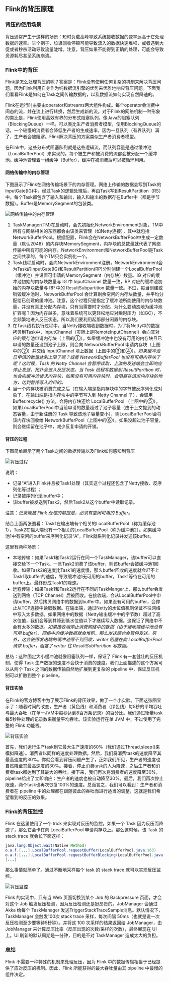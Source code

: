 ## Flink的背压原理

### 背压的使用场景
背压通常产生于这样的场景：短时负载高峰导致系统接收数据的速率远高于它处理数据的速率。举个例子，垃圾回收停顿可能导致流入的数据快速堆积，或者遇到大促或者秒杀活动导致流量陡增。注意，背压如果不能得到正确的处理，可能会导致资源耗尽甚至系统崩溃。

### Flink中的背压
Flink是怎么处理背压的呢？答案是：Flink没有使用任何复杂的机制来解决背压问题，因为Flink利用自身作为纯数据流引擎的优势来优雅地响应背压问题。下面我们看看Flink是如何在Task之间传输数据的，以及数据流如何实现自然降速的。

Flink在运行时主要由operator和streams两大组件构成。每个operator会消费中间态的流，并在流上进行转换，然后生成新的流。对于Flink的网络机制一种形象的类比是，Flink使用高效有界的分布式阻塞队列，像Java的阻塞队列（BlockingQueue）一样。可以类比生产者消费者模型，使用BlockingQueue的话，一个较慢的消费者会降低生产者的生成速率，因为一旦队列（有界队列）满了，生产者会被阻塞。Flink解决背压的方案类似生产者消费者模型。

在Flink中，这些分布式阻塞队列就是这些逻辑流，而队列容量是通过缓冲池（LocalBufferPool）来实现的。每个被生产和被消费的流都会被分配一个缓冲池。缓冲池管理着一组缓冲（Buffer），缓冲在被消费后可以被循环利用。

#### 网络传输中的内存管理
下图展示了Flink在网络传输场景下的内存管理。网络上传输的数据会写到Task的InputGate(IG)中，经过Task的逻辑处理后，再由Task写到ResultPartition（RS）中。每个Task都包含了输入和输出，输入和输出的数据存在Buffer中（都是字节数据）。Buffer是MemorySegment的包装类。

![网络传输中的内存管理]()

  1. TaskManager(TM)在启动时，会先初始化NetworkEnvironment对象，TM中所有与网络相关的东西都会由该类来管理（如Netty连接），其中就包括NetworkBufferPool。根据配置，Flink会在NetworkBufferPool中生成一定数量（默认2048）的内存块MemorySegment，内存块的总数量就代表了网络传输中所有可能的内存。NetworkEnvironment和NetworkBufferPool是Task之间共享的，每个TM只会实例化一个。
  2. Task线程启动时，会向NetworkEnvironment注册，NetworkEnvironment会为Task的InputGate(IG)和ResultPartition(RP)分别创建一个LocalBufferPool（缓冲池）并设置可申请的MemorySegment（内存块）数量。IG 对应的缓冲池初始的内存块数量与 IG 中 InputChannel 数量一致，RP 对应的缓冲池初始的内存块数量与 RP 中的 ResultSubpartition 数量一致。不过，每当创建或销毁缓冲池时，NetworkBufferPool 会计算剩余空闲的内存块数量，并平均分配给已创建的缓冲池。注意，这个过程只是指定了缓冲池所能使用的内存块数量，并没有真正分配内存块，只有当需要时才分配。为什么要动态地为缓冲池扩容呢？因为内存越多，意味着系统可以更轻松地应对瞬时压力（如GC），不会频繁地进入反压状态，所以我们要利用起那部分闲置的内存块。
  3. 在Task线程执行过程中，当Netty接收端收到数据时，为了将Netty中的数据拷贝到Task中，InputChannel（实际上是RemoteInputChannel）会向其对应的缓存池申请内存块（上图的①）。如果缓冲池中也没有可用的内存块且已申请的数量还没到池子上限，则会向 NetworkBufferPool 申请内存块（上图中的②）并交给 InputChannel 填上数据（上图中的③和④）。*如果缓冲池已申请的数量达到上限了呢？或者 NetworkBufferPool 也没有可用内存块了呢？这时候，Task 的 Netty Channel 会暂停读取，上游的发送端会立即响应停止发送，拓扑会进入反压状态。当 Task 线程写数据到 ResultPartition 时，也会向缓冲池请求内存块，如果没有可用内存块时，会阻塞在请求内存块的地方，达到暂停写入的目的。*
  4. 当一个内存块被消费完成之后（在输入端是指内存块中的字节被反序列化成对象了，在输出端是指内存块中的字节写入到 Netty Channel 了），会调用 Buffer.recycle() 方法，会将内存块还给 LocalBufferPool （上图中的⑤）。如果LocalBufferPool中当前申请的数量超过了池子容量（由于上文提到的动态容量，由于新注册的 Task 导致该池子容量变小），则LocalBufferPool会将该内存块回收给 NetworkBufferPool（上图中的⑥）。如果没超过池子容量，则会继续留在池子中，减少反复申请的开销。
  
#### 背压的过程

下图简单展示了两个Task之间的数据传输以及Flink如何感知到背压

![背压过程]()

说明：
  - 记录“A”进入Flink并且被Task1处理（其实这个过程还包含了Netty接收、反序列化等过程）；
  - 记录被序列化到buffer中；
  - 该buffer被发送到Task2，然后Task2从这个buffer中读取记录。
  
注意：*记录能被 Flink 处理的前提是，必须有空闲可用的 Buffer。*

结合上面两张图看：Task1在输出端有个相关的LocalBufferPool（称为缓存池1），Task2在输入端也有一个相关的LocalBufferPool（称为缓冲池2）。如果缓冲池1中有空闲的buffer来序列化记录“A”，Flink就系列化记录并发送该buffer。

这里有两种场景：
  - 本地传输：如果Task1和Task2运行在同一个TaskManager，该buffer可以直接交给下一个Task。一旦Task2消费了该buffer，则该buffer会被缓冲池1回收。如果Task2的速度比Task1的速度慢，那么buffer回收的速度就会赶不上Task1取buffer的速度，导致缓冲池1无可用的buffer，Task1等待在可用的buffer上。最终形成Task1的降速。
  - 远程传输：如果Task1和Task2运行在不同的TaskManger上，那么buffer会发送到网络（TCP Channel）后被回收。在接收端，会从LocalBufferPool中申请buffer，然后拷贝网络中的数据到buffer中。如果没有可用的buffer，会停止从TCP连接中读取数据。在输出端，通过Netty的水位值机制保证不往网络中写入太多数据。如果网络中的数据（Netty输出缓冲中的字节数）超过了高水位值，我们会等到其降到低水位值以下才继续写入数据。这保证了网络中不会有太多的数据。*如果接收端停止消费网络中的数据（由于接收端缓冲池没有可用 buffer），网络中的缓冲数据就会堆积，那么发送端也会暂停发送。另外，这会使得发送端的缓冲池得不到回收，writer 阻塞在向 LocalBufferPool 请求 buffer，阻塞了 writer 往 ResultSubPartition 写数据。*
  
总结：这种固定大小缓冲池就像阻塞队列一样，保证了 Flink 有一套健壮的反压机制，使得 Task 生产数据的速度不会快于消费的速度。我们上面描述的这个方案可以从两个 Task 之间的数据传输自然地扩展到更复杂的 pipeline 中，保证反压机制可以扩散到整个 pipeline。 

#### 背压实验

在Flink的官方博客中为了展示Flink的背压效果，做了一个小实验。下面这张图显示了：随着时间的改变，生产者（黄色线）和消费者（绿色线）每5秒的平均吞吐与最大吞吐（在单一JVM中每秒达到8百万条记录）的百分比。我们通过衡量task每5秒钟处理的记录数来衡量平均吞吐。该实验运行在单 JVM 中，不过使用了完整的 Flink 功能栈。

![背压实验]()

首先，我们运行生产task到它最大生产速度的60%（我们通过Thread.sleep()来模拟降速）。消费者以同样的速度处理数据。然后，我们将消费task的速度降至其最高速度的30%。你就会看到背压问题产生了，正如我们所见，生产者的速度也自然降至其最高速度的30%。接着，停止消费task的人为降速，之后生产者和消费者task都达到了其最大的吞吐。接下来，我们再次将消费者的速度降至30%，pipeline给出了立即响应：生产者的速度也被自动降至30%。最后，我们再次停止限速，两个task也再次恢复100%的速度。总而言之，我们可以看到：生产者和消费者在 pipeline 中的处理都在跟随彼此的吞吐而进行适当的调整，这就是我们希望看到的反压的效果。


### Flink的背压监控
Flink 在这里使用了一个 trick 来实现对反压的监控。如果一个 Task 因为反压而降速了，那么它会卡在向 LocalBufferPool 申请内存块上。那么这时候，该 Task 的 stack trace 就会长下面这样：

```java
java.lang.Object.wait(Native Method)
o.a.f.[...].LocalBufferPool.requestBuffer(LocalBufferPool.java:163)
o.a.f.[...].LocalBufferPool.requestBufferBlocking(LocalBufferPool.java:133) <--- BLOCKING request
[...]
```
那么事情就简单了。通过不断地采样每个 task 的 stack trace 就可以实现反压监控。

![背压监控]()

Flink 的实现中，只有当 Web 页面切换到某个 Job 的 Backpressure 页面，才会对这个 Job 触发反压检测，因为反压检测还是挺昂贵的。JobManager 会通过 Akka 给每个 TaskManager 发送TriggerStackTraceSample消息。默认情况下，TaskManager 会触发100次 stack trace 采样，每次间隔 50ms（也就是说一次反压检测至少要等待5秒钟）。并将这 100 次采样的结果返回给 JobManager，由 JobManager 来计算反压比率（反压出现的次数/采样的次数），最终展现在 UI 上。UI 刷新的默认周期是一分钟，目的是不对 TaskManager 造成太大的负担。


### 总结
Flink 不需要一种特殊的机制来处理反压，因为 Flink 中的数据传输相当于已经提供了应对反压的机制。因此，Flink 所能获得的最大吞吐量由其 pipeline 中最慢的组件决定。
